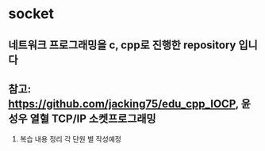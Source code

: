 # socket

## 네트워크 프로그래밍을 c, cpp로 진행한 repository 입니다

## 참고: https://github.com/jacking75/edu_cpp_IOCP, 윤성우 열혈 TCP/IP 소켓프로그래밍

1. 복습 내용 정리 각 단원 별 작성예정
